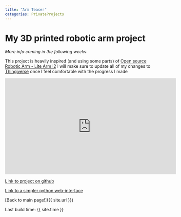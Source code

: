 ```yaml
---
title: "Arm Teaser"
categories: PrivateProjects
---
```


# My 3D printed robotic arm project

_More info coming in the following weeks_

This project is heavily inspired (and using some parts) of [Open source Robotic Arm - Lite Arm i2](http://www.thingiverse.com/thing:480446) I will make sure to update all of my changes to [Thingiverse](http://www.thingiverse.com/) once I feel comfortable with the progress I made

<iframe width="560" height="315" src="https://www.youtube.com/embed/-u97_TDxADw" frameborder="0" allowfullscreen></iframe>


[Link to project on github](https://github.com/dmweis/dmweis.ASC)

[Link to a simpler python web-interface](https://github.com/dmweis/Dum-E)

[Back to main page!]({{ site.url }})

Last build time: {{ site.time }}
